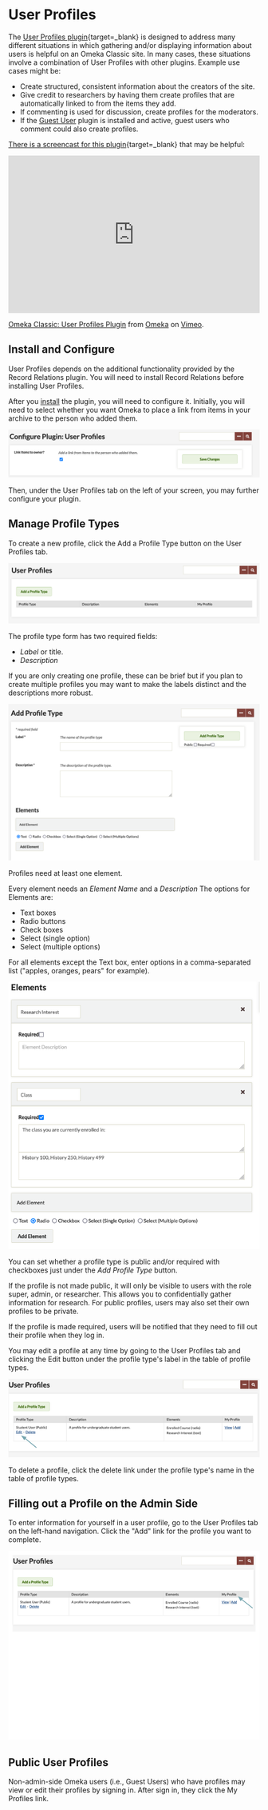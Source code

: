 # User Profiles

The [User Profiles plugin](https://omeka.org/classic/plugins/TextAnnotation/){target=_blank} is designed to address many different situations in which gathering and/or displaying information about users is helpful on an Omeka Classic site. In many cases, these situations involve a combination of User Profiles with other plugins. Example use cases might be:

-   Create structured, consistent information about the creators of the site.
-   Give credit to researchers by having them create profiles that are automatically linked to from the items they add.
-   If commenting is used for discussion, create profiles for the moderators.
-   If the [Guest User](GuestUser.md) plugin is installed and active, guest users who comment could also create profiles.

[There is a screencast for this plugin](https://vimeo.com/165052886){target=_blank} that may be helpful:

<div style="padding:62.5% 0 0 0;position:relative;"><iframe src="https://player.vimeo.com/video/165052886?h=c2587c5d3a" style="position:absolute;top:0;left:0;width:100%;height:100%;" frameborder="0" allow="autoplay; fullscreen; picture-in-picture" allowfullscreen></iframe></div><script src="https://player.vimeo.com/api/player.js"></script>
<p><a href="https://vimeo.com/165052886">Omeka Classic: User Profiles Plugin</a> from <a href="https://vimeo.com/omeka">Omeka</a> on <a href="https://vimeo.com">Vimeo</a>.</p>

## Install and Configure

User Profiles depends on the additional functionality provided by the Record Relations plugin. You will need to install Record Relations before installing User Profiles.

After you [install](../Admin/Adding_and_Managing_Plugins.md) the plugin, you will need to configure it. Initially, you will need to select whether you want Omeka to place a link from items in your archive to the person who added them. 

![Configuration option for User Profiles, immediately after activating plugin](../doc_files/plugin_images/UserProfileConfig1.png)

Then, under the User Profiles tab on the left of your screen, you may further configure your plugin.

## Manage Profile Types

To create a new profile, click the Add a Profile Type button on the User Profiles tab.

![Arrow points to the add new button](../doc_files/plugin_images/userprofiles_browsenone.png)

The profile type form has two required fields:

- *Label* or title.
- *Description*

If you are only creating one profile, these can be brief but if you plan to create multiple profiles you may want to make the labels distinct and the descriptions more robust. 

![Add new profile page, completely blank](../doc_files/plugin_images/userprofiles_newtype.png)

Profiles need at least one element. 

Every element needs an *Element Name* and a *Description* The options for Elements are:

- Text boxes
- Radio buttons
- Check boxes
- Select (single option)
- Select (multiple options)

For all elements except the Text box, enter options in a comma-separated list ("apples, oranges, pears" for example).

![Sample elements](../doc_files/plugin_images/userprofiles_elements.png)

You can set whether a profile type is public and/or required with checkboxes just under the *Add Profile Type* button. 

If the profile is not made public, it will only be visible to users with the role super, admin, or researcher. This allows you to confidentially gather information for research. For public profiles, users may also set their own profiles to be private.

If the profile is made required, users will be notified that they need to fill out their profile when they log in.

You may edit a profile at any time by going to the User Profiles tab and clicking the Edit button under the profile type's label in the table of profile types.

![Arrow points to the edit button](../doc_files/plugin_images/userprofiles_edit.png)

To delete a profile, click the delete link under the profile type's name in the table of profile types. 

## Filling out a Profile on the Admin Side

To enter information for yourself in a user profile, go to the User Profiles tab on the left-hand navigation. Click the "Add" link for the profile you want to complete. 

![Arrow points to the My Profile section](../doc_files/plugin_images/userprofiles_complete.png)

## Public User Profiles

Non-admin-side Omeka users (i.e., Guest Users) who have profiles may view or edit their profiles by signing in. After sign in, they click the My Profiles link.
